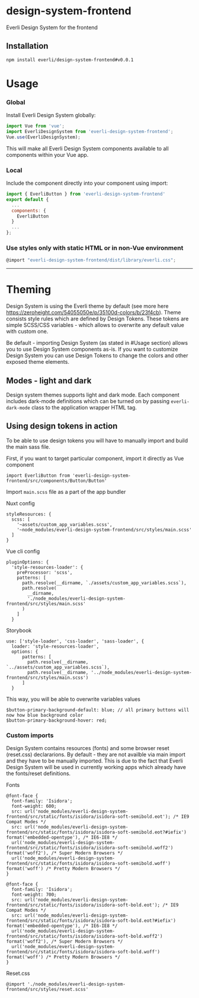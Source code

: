 # design-system-frontend
Everli Design System for the frontend

## Installation

``` bash
npm install everli/design-system-frontend#v0.0.1
```

# Usage

### Global

Install Everli Design System globally:

``` js
import Vue from 'vue';
import EverliDesignSystem from 'everli-design-system-frontend';
Vue.use(EverliDesignSystem);
```
This will make all Everli Design System components available to all components within your Vue app.

### Local

Include the component directly into your component using import:

``` js
import { EverliButton } from 'everli-design-system-frontend'
export default {
  ...
  components: {
    EverliButton
  }
  ...
};
```
### Use styles only with static HTML or in non-Vue environment

``` js
@import "everli-design-system-frontend/dist/library/everli.css";
```

---
# Theming

Design System is using the Everli theme by default (see more here https://zeroheight.com/54055050e/p/35100d-colors/b/23f4cb). Theme consists style rules which are defined by Design Tokens. These tokens are simple SCSS/CSS variables - which allows to overwrite any default value with custom one. 

Be default - importing Design System (as stated in #Usage section) allows you to use Design System components as-is. If you want to customize Design System you can use Design Tokens to change the colors and other exposed theme elements. 

## Modes - light and dark
Design system themes supports light and dark mode. Each component includes dark-mode definitions which can be turned on by passing `everli-dark-mode` class to the application wrapper HTML tag. 

## Using design tokens in action
To be able to use design tokens you will have to manually import and build the main sass file.

First, if you want to target particular component, import it directly as Vue component 
```
import EverliButton from 'everli-design-system-frontend/src/components/Button/Button'
```

Import `main.scss` file as a part of the app bundler

Nuxt config
```
styleResources: {
  scss: [
    '~assets/custom_app_variables.scss',
    '~node_modules/everli-design-system-frontend/src/styles/main.scss'
  ]
}
```

Vue cli config
```
pluginOptions: {
  'style-resources-loader': {
    preProcessor: 'scss',
    patterns: [
      path.resolve(__dirname, `./assets/custom_app_variables.scss`),
      path.resolve(
        __dirname,
        './node_modules/everli-design-system-frontend/src/styles/main.scss'
      )
    ]
  }
```

Storybook
```
use: ['style-loader', 'css-loader', 'sass-loader', {
  loader: 'style-resources-loader',
  options: {
      patterns: [
        path.resolve(__dirname, `../assets/custom_app_variables.scss`),
        path.resolve(__dirname, '../node_modules/everli-design-system-frontend/src/styles/main.scss')
      ]
  }
```

This way, you will be able to overwrite variables values
```
$button-primary-background-default: blue; // all primary buttons will now how blue background color
$button-primary-background-hover: red;
```

### Custom imports

Design System contains resources (fonts) and some browser reset (reset.css) declararions. By default - they are not availble via main import and they have to be manually imported. This is due to the fact that Everli Design System will be used in currently working apps which already have the fonts/reset definitions.

Fonts

```
@font-face {
  font-family: 'Isidora';
  font-weight: 600;
  src: url('node_modules/everli-design-system-frontend/src/static/fonts/isidora/isidora-soft-semibold.eot'); /* IE9 Compat Modes */
  src: url('node_modules/everli-design-system-frontend/src/static/fonts/isidora/isidora-soft-semibold.eot?#iefix') format('embedded-opentype'), /* IE6-IE8 */
  url('node_modules/everli-design-system-frontend/src/static/fonts/isidora/isidora-soft-semibold.woff2') format('woff2'), /* Super Modern Browsers */
  url('node_modules/everli-design-system-frontend/src/static/fonts/isidora/isidora-soft-semibold.woff') format('woff') /* Pretty Modern Browsers */
}

@font-face {
  font-family: 'Isidora';
  font-weight: 700;
  src: url('node_modules/everli-design-system-frontend/src/static/fonts/isidora/isidora-soft-bold.eot'); /* IE9 Compat Modes */
  src: url('node_modules/everli-design-system-frontend/src/static/fonts/isidora/isidora-soft-bold.eot?#iefix') format('embedded-opentype'), /* IE6-IE8 */
  url('node_modules/everli-design-system-frontend/src/static/fonts/isidora/isidora-soft-bold.woff2') format('woff2'), /* Super Modern Browsers */
  url('node_modules/everli-design-system-frontend/src/static/fonts/isidora/isidora-soft-bold.woff') format('woff') /* Pretty Modern Browsers */
}
```

Reset.css

```
@import './node_modules/everli-design-system-frontend/src/styles/reset.scss'
```




